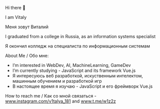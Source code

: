 Hi there 👋

I am Vitaly

Меня зовут Виталий

I graduated from a college in Russia, as an information systems specialist

Я окончил колледж на специалиста по информационным системам

About Me / Обо мне:

- I’m interested in WebDev, AI, MachineLearning, GameDev
- I’m currently studying - JavaScript and its framework Vue.js
- Я интересуюсь веб разработкой, искуственным интелектом, машинным обучением и разработкой игр
- В настоящее время я изучаю - JavaScript и его фреймворк  Vue.js
 
How to reach me / Как со мной связаться - www.instagram.com/v1talya_181 and www.t.me/w1z2z

<!---
w1z2z/w1z2z is a ✨ special ✨ repository because its `README.md` (this file) appears on your GitHub profile.
You can click the Preview link to take a look at your changes.
--->
